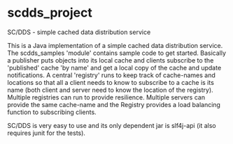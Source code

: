 # scdds_project
SC/DDS - simple cached data distribution service

This is a Java implementation of a simple cached data distribution service. The scdds_samples 'module' contains sample code to get started.
Basically a publisher puts objects into its local cache and clients subscribe to the 'published' cache 'by name' and get a local copy of
the cache and update notifications. A central 'registry' runs to keep track of cache-names and locations so that all a client needs to
know to subscribe to a cache is its name (both client and server need to know the location of the registry). Multiple registries can run
to provide resilience. Multiple servers can provide the same cache-name and the Registry provides a load balancing function to
subscribing clients.

SC/DDS is very easy to use and its only dependent jar is slf4j-api (it also requires junit for the tests).


